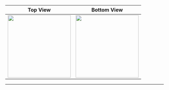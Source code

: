 
| Top View                             | Bottom View                          |
| ------------------------------------ | ------------------------------------ |
| <img src="[https://github.com/WOA-Project/SurfaceDuo-Guides/assets/3755345/c4fd0391-210a-4c31-8f03-7db2e634430c](https://github.com/halal-beef/HTC-HD7-Internals/blob/main/20240521_085601.jpg)" width="200">                                  | <img src="https://github.com/halal-beef/HTC-HD7-Internals/blob/main/20240521_085544.jpg" width="200">                  |
---

